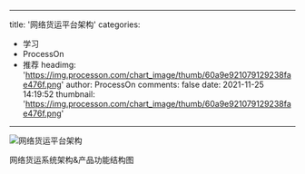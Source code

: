 
---
title: '网络货运平台架构'
categories: 
 - 学习
 - ProcessOn
 - 推荐
headimg: 'https://img.processon.com/chart_image/thumb/60a9e921079129238fae476f.png'
author: ProcessOn
comments: false
date: 2021-11-25 14:19:52
thumbnail: 'https://img.processon.com/chart_image/thumb/60a9e921079129238fae476f.png'
---

<div>   
<img class="thumb" alt="网络货运平台架构" src="https://img.processon.com/chart_image/thumb/60a9e921079129238fae476f.png" referrerpolicy="no-referrer">
<p>网络货运系统架构&产品功能结构图</p>  
</div>
            